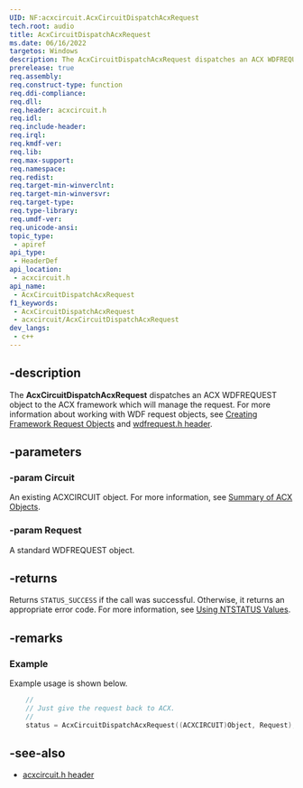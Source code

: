 ```yaml
---
UID: NF:acxcircuit.AcxCircuitDispatchAcxRequest
tech.root: audio
title: AcxCircuitDispatchAcxRequest
ms.date: 06/16/2022
targetos: Windows
description: The AcxCircuitDispatchAcxRequest dispatches an ACX WDFREQUEST object to the ACX framework which will manage the request.
prerelease: true
req.assembly: 
req.construct-type: function
req.ddi-compliance: 
req.dll: 
req.header: acxcircuit.h
req.idl: 
req.include-header: 
req.irql: 
req.kmdf-ver: 
req.lib: 
req.max-support: 
req.namespace: 
req.redist: 
req.target-min-winverclnt: 
req.target-min-winversvr: 
req.target-type: 
req.type-library: 
req.umdf-ver: 
req.unicode-ansi: 
topic_type:
 - apiref
api_type:
 - HeaderDef
api_location:
 - acxcircuit.h
api_name:
 - AcxCircuitDispatchAcxRequest
f1_keywords:
 - AcxCircuitDispatchAcxRequest
 - acxcircuit/AcxCircuitDispatchAcxRequest
dev_langs:
 - c++
---
```


## -description

The **AcxCircuitDispatchAcxRequest** dispatches an ACX WDFREQUEST object to the ACX framework which will manage the request. For more information about working with WDF request objects, see [Creating Framework Request Objects](/windows-hardware/drivers/wdf/creating-framework-request-objects) and [wdfrequest.h header](/windows-hardware/drivers/ddi/wdfrequest/).

## -parameters

### -param Circuit

An existing ACXCIRCUIT object. For more information, see [Summary of ACX Objects](/windows-hardware/drivers/audio/acx-summary-of-objects).

### -param Request

A standard WDFREQUEST object.

## -returns

Returns `STATUS_SUCCESS` if the call was successful. Otherwise, it returns an appropriate error code. For more information, see [Using NTSTATUS Values](/windows-hardware/drivers/kernel/using-ntstatus-values).

## -remarks

### Example

Example usage is shown below.

```cpp
    //
    // Just give the request back to ACX.
    //
    status = AcxCircuitDispatchAcxRequest((ACXCIRCUIT)Object, Request);
```

## -see-also

- [acxcircuit.h header](index.md)


